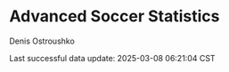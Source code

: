 # Advanced Soccer Statistics
Denis Ostroushko

<!-- gfm -->

Last successful data update: 2025-03-08 06:21:04 CST
